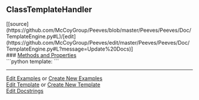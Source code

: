 ## <a id="Peeves.Peeves.Doc.TemplateEngine.ClassTemplateHandler">ClassTemplateHandler</a> 

<div class="docs-source-link" markdown="1">
[[source](https://github.com/McCoyGroup/Peeves/blob/master/Peeves/Peeves/Doc/TemplateEngine.py#L)/[edit](https://github.com/McCoyGroup/Peeves/edit/master/Peeves/Peeves/Doc/TemplateEngine.py#L?message=Update%20Docs)]
</div>









<div class="collapsible-section">
 <div class="collapsible-section collapsible-section-header" markdown="1">
### <a class="collapse-link" data-toggle="collapse" href="#methods" markdown="1"> Methods and Properties</a> <a class="float-right" data-toggle="collapse" href="#methods"><i class="fa fa-chevron-down"></i></a>
 </div>
 <div class="collapsible-section collapsible-section-body collapse show" id="methods" markdown="1">
 ```python
template: <class 'str'>
```

 </div>
</div>











---

[Edit Examples](https://github.com/McCoyGroup/Peeves/edit/gh-pages/ci/examples/Peeves/Peeves/Doc/TemplateEngine/ClassTemplateHandler.md) or 
[Create New Examples](https://github.com/McCoyGroup/Peeves/new/gh-pages/?filename=ci/examples/Peeves/Peeves/Doc/TemplateEngine/ClassTemplateHandler.md) <br/>
[Edit Template](https://github.com/McCoyGroup/Peeves/edit/gh-pages/ci/docs/Peeves/Peeves/Doc/TemplateEngine/ClassTemplateHandler.md) or 
[Create New Template](https://github.com/McCoyGroup/Peeves/new/gh-pages/?filename=ci/docs/templates/Peeves/Peeves/Doc/TemplateEngine/ClassTemplateHandler.md) <br/>
[Edit Docstrings](https://github.com/McCoyGroup/Peeves/edit/master/Peeves/Peeves/Doc/TemplateEngine.py#L?message=Update%20Docs)